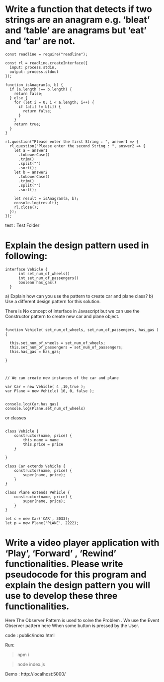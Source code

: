 # Write a function that detects if two strings are an anagram e.g. ‘bleat’ and ‘table’ are anagrams but ‘eat’ and ‘tar’ are not.

```
const readline = require("readline");

const rl = readline.createInterface({
  input: process.stdin,
  output: process.stdout
});

function isAnagram(a, b) {
  if (a.length !== b.length) {
    return false;
  } else {
    for (let i = 0; i < a.length; i++) {
      if (a[i] != b[i]) {
        return false;
      }
    }
    return true;
  }
}

rl.question("Please enter the first String : ", answer1 => {
  rl.question("Please enter the second String : ", answer2 => {
    let a = answer1
      .toLowerCase()
      .trim()
      .split("")
      .sort();
    let b = answer2
      .toLowerCase()
      .trim()
      .split("")
      .sort();

    let result = isAnagram(a, b);
    console.log(result);
    rl.close();
  });
});

```

test : Test Folder

# Explain the design pattern used in following:

```
interface Vehicle {
      int set_num_of_wheels()
      int set_num_of_passengers()
      boolean has_gas()
  }

```

a) Explain how can you use the pattern to create car and plane class?
b) Use a different design pattern for this solution.

There is No concept of interface in Javascript but we can use the Constructor pattern to create new car and plane object.

```

function Vehicle( set_num_of_wheels, set_num_of_passengers, has_gas ) {

  this.set_num_of_wheels = set_num_of_wheels;
  this.set_num_of_passengers = set_num_of_passengers;
  this.has_gas = has_gas;

}



// We can create new instances of the car and plane

var Car = new Vehicle( 4 ,10,true );
var Plane = new Vehicle( 10, 0, false );


console.log(Car.has_gas)
console.log(Plane.set_num_of_wheels)

```

or classes

```

class Vehicle {
    constructor(name, price) {
        this.name = name
        this.price = price
    }

}

class Car extends Vehicle {
    constructor(name, price) {
        super(name, price);
    }
}

class Plane extends Vehicle {
    constructor(name, price) {
        super(name, price);
    }
}

let c = new Car('CAR', 3033);
let p = new Plane('PLANE', 2222);

```

# Write a video player application with ‘Play’, ‘Forward’ , ‘Rewind’ functionalities. Please write pseudocode for this program and explain the design pattern you will use to develop these three functionalities.

Here The Observer Pattern is used to solve the Problem . We use the Event Observer pattern here When some button is pressed by the User.

code : public/index.html

Run:

> npm i

> node index.js

Demo : http://localhost:5000/
